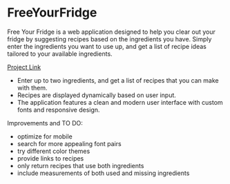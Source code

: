 # FreeYourFridge

Free Your Fridge is a web application designed to help you clear out your fridge by suggesting recipes based on the ingredients you have. 
Simply enter the ingredients you want to use up, and get a list of recipe ideas tailored to your available ingredients.

[Project Link]([http://freeyourfridge-env.eba-crwp7dxt.us-east-2.elasticbeanstalk.com/](http://freeyourfridge-env.eba-crwp7dxt.us-east-2.elasticbeanstalk.com/))

- Enter up to two ingredients, and get a list of recipes that you can make with them.
- Recipes are displayed dynamically based on user input.
- The application features a clean and modern user interface with custom fonts and responsive design.

Improvements and TO DO:
- optimize for mobile
- search for more appealing font pairs
- try different color themes
- provide links to recipes
- only return recipes that use both ingredients
- include measurements of both used and missing ingredients
